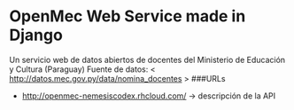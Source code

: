 OpenMec Web Service made in Django
=
Un servicio web de datos abiertos de docentes del Ministerio de Educación y Cultura (Paraguay)
Fuente de datos: < http://datos.mec.gov.py/data/nomina_docentes >
###URLs
* http://openmec-nemesiscodex.rhcloud.com/ -> descripción de la API

